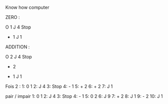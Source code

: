 Know how computer

ZERO :

O 1
J 4 
Stop
- 1
J 1



ADDITION : 

O 2
J 4
Stop
- 2
+ 1
J 1


Fois 2 :
1: 0 1 
2: J 4
3: Stop
4: - 1
5: + 2
6: + 2
7: J 1

pair / impair
1: 0 1
2: J 4
3: Stop
4: - 1
5: 0 2
6: J 9
7: + 2
8: J 1
9: - 2
10: J 1